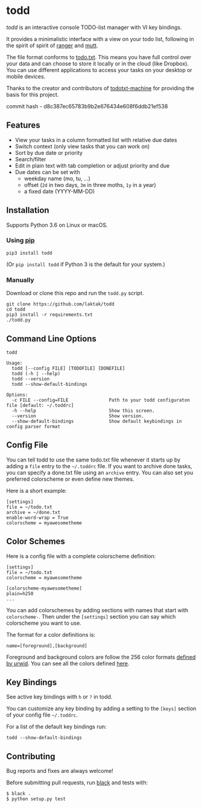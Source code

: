 # todd

*todd* is an interactive console TODO-list manager with VI key bindings.

It provides a minimalistic interface with a view on your todo list, following in the spirit of spirit of [ranger](https://ranger.github.io/) and [mutt](http://www.mutt.org/).

The file format conforms to [todo.txt](https://github.com/todotxt/todo.txt#readme). This means you have full control over your data and can choose to store it locally or in the cloud (like Dropbox). You can use different applications to access your tasks on your desktop or mobile devices.

Thanks to the creator and contributors of [todotxt-machine](https://github.com/AnthonyDiGirolamo/todotxt-machine/tree/04a0306ea30c2645f2474da5830852ccd8e49082) for providing the basis for this project.

commit hash - d8c387ec65783b9b2e676434e608f6ddb21ef538

## Features

- View your tasks in a column formatted list with relative due dates
- Switch context (only view tasks that you can work on)
- Sort by due date or priority
- Search/filter
- Edit in plain text with tab completion or adjust priority and due
- Due dates can be set with
  - weekday name (mo, tu, ...)
  - offset (`2d` in two days, `3m` in three moths, `1y` in a year)
  - a fixed date (YYYY-MM-DD)

## Installation

Supports Python 3.6 on Linux or macOS.

### Using [pip](https://pypi.python.org/pypi/pip)

```
pip3 install todd
```

(Or `pip install todd` if Python 3 is the default for your system.)

### Manually

Download or clone this repo and run the `todd.py` script.

```
git clone https://github.com/laktak/todd
cd todd
pip3 install -r requirements.txt
./todd.py
```

## Command Line Options

```
todd

Usage:
  todd [--config FILE] [TODOFILE] [DONEFILE]
  todd (-h | --help)
  todd --version
  todd --show-default-bindings

Options:
  -c FILE --config=FILE               Path to your todd configuraton file [default: ~/.toddrc]
  -h --help                           Show this screen.
  --version                           Show version.
  --show-default-bindings             Show default keybindings in config parser format
```


## Config File

You can tell todd to use the same todo.txt file whenever it starts up by adding a ``file`` entry to the `~/.toddrc` file. If you want to archive done tasks, you can specify a done.txt file using an ``archive`` entry. You can also set you preferred colorscheme or even define new themes.

Here is a short example:

```
[settings]
file = ~/todo.txt
archive = ~/done.txt
enable-word-wrap = True
colorscheme = myawesometheme
```

## Color Schemes

Here is a config file with a complete colorscheme definition:

```
[settings]
file = ~/todo.txt
colorscheme = myawesometheme

[colorscheme-myawesometheme]
plain=h250
...
```

You can add colorschemes by adding sections with names that start with `colorscheme-`. Then under the `[settings]` section you can say which colorscheme you want to use.

The format for a color definitions is:

```
name=[foreground],[background]
```

Foreground and background colors are follow the 256 color formats [defined by urwid](http://urwid.org/manual/displayattributes.html#color-foreground-and-background-colors). You can see all the colors defined [here](http://urwid.org/examples/index.html#palette-test-py).

## Key Bindings

See active key bindings with `h` or `?` in todd.

You can customize any key binding by adding a setting to the `[keys]` section of your config file `~/.toddrc`.

For a list of the default key bindings run:

```
todd --show-default-bindings
```

## Contributing

Bug reports and fixes are always welcome!

Before submitting pull requests, run [black](https://github.com/ambv/black) and tests with:

```
$ black .
$ python setup.py test
```

